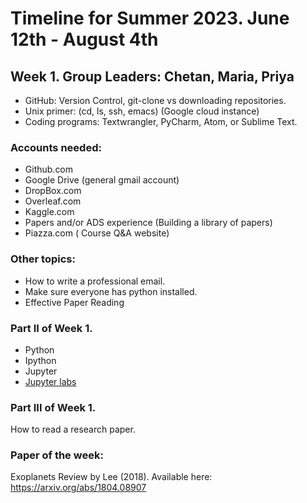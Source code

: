 # Timeline for Summer 2023.  June 12th - August 4th

## Week 1. Group Leaders: Chetan, Maria, Priya
* GitHub: Version Control, git-clone vs downloading repositories.
* Unix primer: (cd, ls, ssh, emacs) (Google cloud instance)
* Coding programs: Textwrangler, PyCharm, Atom, or Sublime Text.

### Accounts needed:
  * Github.com
  * Google Drive (general gmail account)
  * DropBox.com
  * Overleaf.com
  * Kaggle.com
  * Papers and/or ADS experience (Building a library of papers)
  * Piazza.com ( Course Q&A website)
### Other topics:
  * How to write a professional email.
  * Make sure everyone has python installed.
  * Effective Paper Reading  

### Part II of Week 1.
* Python
* Ipython
* Jupyter
* [Jupyter labs](https://github.com/jupyterlab/jupyterlab)

### Part III of Week 1.
  How to read a research paper.

### Paper of the week:
Exoplanets Review by Lee (2018). Available here: https://arxiv.org/abs/1804.08907
